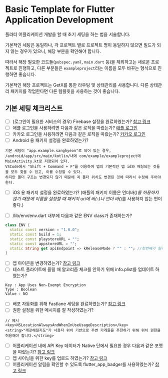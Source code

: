 # Basic Template for Flutter Application Development
플러터 어플리케이션 개발을 할 때 초기 세팅을 하는 법을 서술합니다.

기본적인 세팅은 동일하나, 각 프로젝트 별로 프로젝트 명이 동일하지 않으면 빌드가 되지 않는 경우가 있으니, 해당 부분을 확인해야 합니다.

따라서 해당 필요한 코드들(`pubspec.yaml`, `main.dart` 등)을 제외하고는 새로운 프로젝트로 진행하고, 다른 부분들은 `exampleproject`라는 이름을 모두 바꾸는 형식으로 진행하면 좋습니다.

기본적인 해당 프로젝트는 GetX를 통한 라우팅 및 상태관리를 사용합니다. 다른 상태관리 패키지를 작업한다면 다른 템플릿을 사용하는 것이 좋습니다.

## 기본 세팅 체크리스트
- [ ] (로그인이 필요한 서비스의 경우) Firebase 설정을 완료하였는가? [참고 링크](https://firebase.google.com/docs/flutter/setup?hl=ko&platform=ios)
- [ ] 애플 로그인을 사용하려면 다음과 같은 로직을 따랐는가? [애플 로그인](https://dalgoodori.tistory.com/49)
- [ ] 카카오 로그인을 사용하려면 다음과 같은 로직을 따랐는가? [카카오 로그인](https://developers.kakao.com/docs/latest/ko/kakaologin/flutter)
- [ ] Android 용 패키지 설정을 완료하였는가?
```
기본 세팅이 "app.example.sanghyeon"로 되어 있는 경우, /android/app/src/main/kotlin/내에 com/example/exampleproject에 MainActivity.kt로 저장되어 있다.
VSCode에서 "Shift + Command + F"를 이용하여 앱의 기본적인 앱 id와 매칭되는 것들을 모두 찾을 수 있고, 이를 수정할 수 있다.
하지만 폴더 구조는 변경되지 않기 때문에 꼭 폴더 위치도 변경된 것에 따라서 수정해 주어야 한다.
```
- [ ] iOS 용 패키지 설정을 완료하였는가? (애플의 패키지 이름은 언더바(_)를 허용하지 않기 때문에 이름을 설정할 때 패키지 uri에 바(-)나 언더 바(_)를 사용하지 않는 편이 좋다.)

- [ ] /lib/env/env.dart 내부에 다음과 같은 ENV class가 존재하는가?
```dart
class ENV {
  static const version = "1.0.0";
  static const build = 1;
  static const playstoreURL = "";
  static const appstoreURL = "";
  static String get apiEndpoint => kReleaseMode ? "" : ""; //첫번째가 릴리즈 모드시 사용할 버전
}
```
- [ ] 앱 아이콘을 변경하였는가? [참고 링크](https://www.appicon.co/)
- [ ] 테스트 플라이트에 올릴 때 알고리즘 체크를 안하기 위해 info.plist를 업데이트 하였는가?
```
Key : App Uses Non-Exempt Encryption
Type : Boolean
Value : NO
```
- [ ] 배포 자동화를 위해 Fastlane 세팅을 완료하였는가? [참고 링크](https://dev-yakuza.posstree.com/ko/flutter/fastlane/#%EC%95%88%EB%93%9C%EB%A1%9C%EC%9D%B4%EB%93%9C%EC%9A%A9-fastlane-%EC%8B%A4%ED%96%89)
- [ ] 권한 설정을 위한 메시지를 잘 작성하였는가?
```
// 예시
<key>NSLocationAlwaysAndWhenInUseUsageDescription</key>
<string>"깨끗해질지도"가 사용자 위치 기반으로 주변 가게들을 추천하기 위해 위치 권한을 허용해야 합니다.</string>
```
- [ ] 어플리케이션 내에 API Key 데이터가 Native 단에서 필요한 경우 다음과 같은 포맷을 따랐는가? [참고 링크](https://velog.io/@flunge/Flutter-%EC%95%B1%EC%9D%98-Google-maps-api-key-%EA%B4%80%EB%A6%AC)
- [ ] 앱 사이닝을 위한 key를 업로드 하였는가? [참고 링크](https://docs.flutter.dev/deployment/android)
- [ ] 어플리케이션 알림을 확인할 수 있도록 flutter_app_badger를 사용하였는가? [참고 링크](https://pub.dev/packages/flutter_app_badger)
